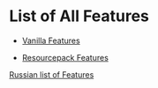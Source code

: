 # List of All Features

* [Vanilla Features](features_vanilla)

* [Resourcepack Features](features_resourcepack)

[Russian list of Features](md/ru/README.md)
